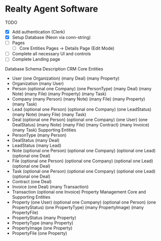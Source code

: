 # Realty Agent Software

TODO
- [X] Add authentication (Clerk)
- [X] Setup Database (Neon via conn-string)
- [ ] Pages
  - [ ] Core Entities Pages -> Details Page (Edit Mode)
- [ ] Complete all necessary UI and controls
- [ ] Complete Landing page

Database Schema Description
CRM Core Entities
- User (one Organization) (many Deal) (many Property)
- Organization (many User)
- Person (optional one Company) (one PersonType) (many Deal) (many Note) (many File) (many Property) (many Task)
- Company (many Person) (many Note) (many File) (many Property) (many Task)
- Lead (optional one Person) (optional one Company) (one LeadStatus) (many Note) (many File) (many Task)
- Deal (optional one Person) (optional one Company) (one User) (one DealStatus) (many Note) (many File) (many Contract) (many Invoice) (many Task)
Supporting Entities
- PersonType (many Person)
- DealStatus (many Deal)
- LeadStatus (many Lead)
- Note (optional one Person) (optional one Company) (optional one Lead) (optional one Deal)
- File (optional one Person) (optional one Company) (optional one Lead) (optional one Deal)
- Task (optional one Person) (optional one Company) (optional one Lead) (optional one Deal)
- Contract (one Deal)
- Invoice (one Deal) (many Transaction)
- Transaction (optional one Invoice)
Property Management Core and Supporting Entities
- Property (one User) (optional one Company) (optional one Person) (one PropertyStatus) (one PropertyType) (many PropertyImage) (many PropertyFile)
- PropertyStatus (many Property)
- PropertyType (many Property)
- PropertyImage (one Property)
- PropertyFile (one Property)
